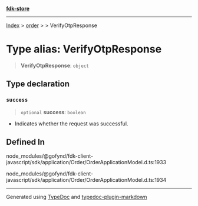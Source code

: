 [**fdk-store**](../../../README.md)
***

[Index](../../../API.md) > [order](../../README.md) > [<internal>](../README.md) > VerifyOtpResponse

# Type alias: VerifyOtpResponse

> **VerifyOtpResponse**: `object`

## Type declaration

### `success`

> `optional` **success**: `boolean`

- Indicates whether the request was successful.

## Defined In

node\_modules/@gofynd/fdk-client-javascript/sdk/application/Order/OrderApplicationModel.d.ts:1933

node\_modules/@gofynd/fdk-client-javascript/sdk/application/Order/OrderApplicationModel.d.ts:1934

***
Generated using [TypeDoc](https://typedoc.org/) and [typedoc-plugin-markdown](https://www.npmjs.com/package/typedoc-plugin-markdown)
